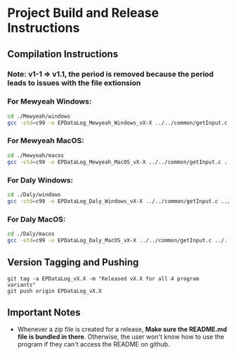 # Project Build and Release Instructions

## Compilation Instructions

### Note: v1-1 => v1.1, the period is removed because the period leads to issues with the file extionsion

### For Mewyeah Windows:
```bash
cd ./Mewyeah/windows
gcc -std=c99 -o EPDataLog_Mewyeah_Windows_vX-X ../../common/getInput.c ../../common/windows/connection.c ../../common/windows/outputToCsv.c ../common/getData.c main.c
```

### For Mewyeah MacOS:
```bash
cd ./Mewyeah/macos
gcc -std=c99 -o EPDataLog_Mewyeah_MacOS_vX-X ../../common/getInput.c ../../common/macos/connection.c ../../common/macos/outputToCsv.c ../common/getData.c main.c
```

### For Daly Windows:
```bash
cd ./Daly/windows
gcc -std=c99 -o EPDataLog_Daly_Windows_vX-X ../../common/getInput.c ../../common/windows/connection.c ../../common/windows/outputToCsv.c ../common/getData.c main.c
```

### For Daly MacOS:
```bash
cd ./Daly/macos
gcc -std=c99 -o EPDataLog_Daly_MacOS_vX-X ../../common/getInput.c ../../common/macos/connection.c ../../common/macos/outputToCsv.c ../common/getData.c main.c
```

## Version Tagging and Pushing
```
git tag -a EPDataLog_vX.X -m "Released vX.X for all 4 program variants"
git push origin EPDataLog_vX.X
```

## Important Notes
- Whenever a zip file is created for a release, **Make sure the README.md file is bundled in there**. Otherwise, the user won't know how to use the program if they can't access the README on github.